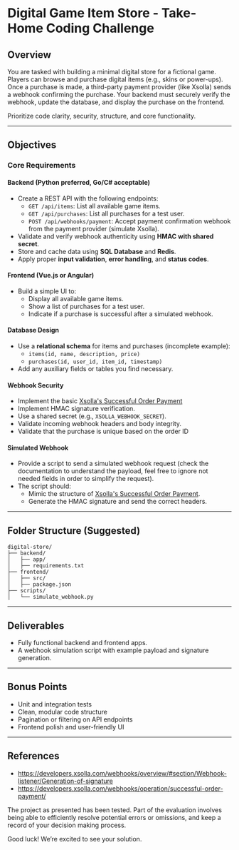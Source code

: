 # Digital Game Item Store - Take-Home Coding Challenge

## Overview

You are tasked with building a minimal digital store for a fictional game. Players can browse and purchase digital items (e.g., skins or power-ups). Once a purchase is made, a third-party payment provider (like Xsolla) sends a webhook confirming the purchase. Your backend must securely verify the webhook, update the database, and display the purchase on the frontend.

Prioritize code clarity, security, structure, and core functionality.

---

## Objectives

### Core Requirements

#### Backend (Python preferred, Go/C# acceptable)

- Create a REST API with the following endpoints:
  - `GET /api/items`: List all available game items.
  - `GET /api/purchases`: List all purchases for a test user.
  - `POST /api/webhooks/payment`: Accept payment confirmation webhook from the payment provider (simulate Xsolla).
- Validate and verify webhook authenticity using **HMAC with shared secret**.
- Store and cache data using **SQL Database** and **Redis**.
- Apply proper **input validation**, **error handling**, and **status codes**.

#### Frontend (Vue.js or Angular)

- Build a simple UI to:
  - Display all available game items.
  - Show a list of purchases for a test user.
  - Indicate if a purchase is successful after a simulated webhook.

#### Database Design

- Use a **relational schema** for items and purchases (incomplete example):
  - `items(id, name, description, price)`
  - `purchases(id, user_id, item_id, timestamp)`
- Add any auxiliary fields or tables you find necessary.

#### Webhook Security

- Implement the basic [Xsolla's Successful Order Payment](https://developers.xsolla.com/webhooks/operation/successful-order-payment)
- Implement HMAC signature verification.
- Use a shared secret (e.g., `XSOLLA_WEBHOOK_SECRET`).
- Validate incoming webhook headers and body integrity.
- Validate that the purchase is unique based on the order ID

#### Simulated Webhook

- Provide a script to send a simulated webhook request (check the documentation to understand the payload, feel free to ignore not needed fields in order to simplify the request).
- The script should:
  - Mimic the structure of [Xsolla's Successful Order Payment](https://developers.xsolla.com/webhooks/operation/successful-order-payment).
  - Generate the HMAC signature and send the correct headers.

---

## Folder Structure (Suggested)

```
digital-store/
├── backend/
│   ├── app/
│   ├── requirements.txt
├── frontend/
│   ├── src/
│   ├── package.json
├── scripts/
│   └── simulate_webhook.py
```

---

## Deliverables

- Fully functional backend and frontend apps.
- A webhook simulation script with example payload and signature generation.

---

## Bonus Points

- Unit and integration tests
- Clean, modular code structure
- Pagination or filtering on API endpoints
- Frontend polish and user-friendly UI

---

## References 

- https://developers.xsolla.com/webhooks/overview/#section/Webhook-listener/Generation-of-signature
- https://developers.xsolla.com/webhooks/operation/successful-order-payment/



The project as presented has been tested. Part of the evaluation involves being able to efficiently resolve potential errors or omissions, and keep a record of your decision making process.

Good luck! We’re excited to see your solution.
